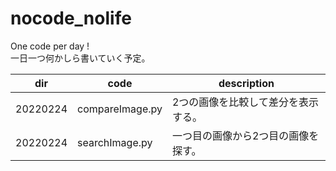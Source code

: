 # nocode_nolife
One code per day !  
一日一つ何かしら書いていく予定。  

|dir|code|description|
|---|----|-----------|
|20220224|compareImage.py|2つの画像を比較して差分を表示する。|
|20220224|searchImage.py|一つ目の画像から2つ目の画像を探す。|